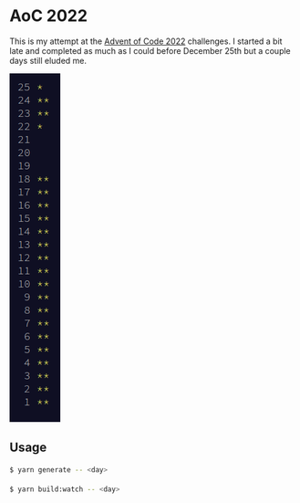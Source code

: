 # AoC 2022

This is my attempt at the [Advent of Code 2022](https://adventofcode.com/2022) challenges. I started a bit late and completed as much as I could before December 25th but a couple days still eluded me.

![AoC 2022](.github/banner.png)

## Usage

```bash
$ yarn generate -- <day>

$ yarn build:watch -- <day>
```
